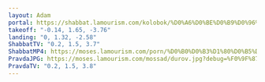 ```yaml
---
layout: Adam
portal: https://shabbat.lamourism.com/kolobok/%D0%A6%D0%BE%D0%B9%D0%96%D0%AB%D0%92/%D0%9F%D1%83%D1%82%D0%B8%D0%BD%D0%92%D0%9E%D0%A0/scene.gltf
takeoff: "-0.14, 1.65, -3.76"
landing: "0, 1.32, -2.58"
ShabbatTV: "0.2, 1.5, 3.7"
ShabbatMP4: https://moses.lamourism.com/porn/%D0%B0%D0%B3%D1%80%D0%B5%D1%81%D1%81%D0%BE%D1%80-%D0%B1%D1%83%D0%B4%D0%B5%D1%82-%D1%83%D0%BD%D0%B8%D1%87%D1%82%D0%BE%D0%B6%D0%B5%D0%BD.mp4
PravdaJPG: https://moses.lamourism.com/mossad/durov.jpg?debug=%F0%9F%87%B5%F0%9F%87%B8
PravdaTV: "0.2, 1.5, 3.8"
---
```

